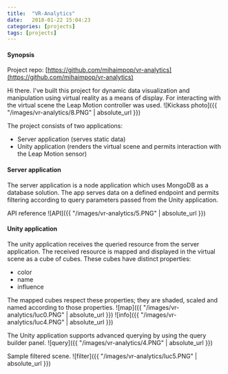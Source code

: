```yaml
---
title:  "VR-Analytics"
date:   2018-01-22 15:04:23
categories: [projects]
tags: [projects]
---
```

#### __Synopsis__
Project repo: [https://github.com/mihaimpop/vr-analytics](https://github.com/mihaimpop/vr-analytics) 

Hi there. I've built this project for dynamic data visualization and manipulation using virtual reality as a means of display. For interacting with the virtual scene the Leap Motion controller was used.
![Kickass photo]({{ "/images/vr-analytics/8.PNG" | absolute_url }})

The project consists of two applications:
  *  Server application (serves static data)
  *  Unity application (renders the virtual scene and permits interaction with the Leap Motion sensor)  

#### __Server application__
The server application is a node application which uses MongoDB as a database solution. The app serves data on a defined endpoint and permits filtering according to query parameters passed from the Unity application.

API reference
![API]({{ "/images/vr-analytics/5.PNG" | absolute_url }})

#### __Unity application__
The unity application receives the queried resource from the server application. The received resource is mapped and displayed in the virtual scene as a cube of cubes. These cubes have distinct properties:
  *  color
  *  name
  *  influence

The mapped cubes respect these properties;  they are shaded, scaled and named according to those properties.
![map]({{ "/images/vr-analytics/luc0.PNG" | absolute_url }})
![info]({{ "/images/vr-analytics/luc4.PNG" | absolute_url }})

The Unity application supports advanced querying by using the query builder panel.
![query]({{ "/images/vr-analytics/4.PNG" | absolute_url }})

Sample filtered scene.
![filter]({{ "/images/vr-analytics/luc5.PNG" | absolute_url }})





